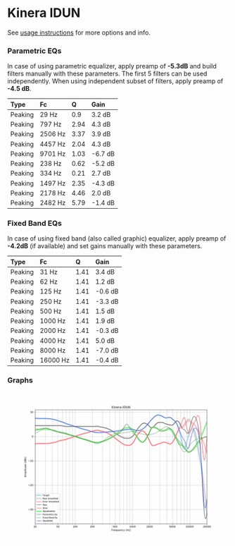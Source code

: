 # Kinera IDUN
See [usage instructions](https://github.com/jaakkopasanen/AutoEq#usage) for more options and info.

### Parametric EQs
In case of using parametric equalizer, apply preamp of **-5.3dB** and build filters manually
with these parameters. The first 5 filters can be used independently.
When using independent subset of filters, apply preamp of **-4.5 dB**.

| Type    | Fc      |    Q | Gain    |
|:--------|:--------|:-----|:--------|
| Peaking | 29 Hz   | 0.9  | 3.2 dB  |
| Peaking | 797 Hz  | 2.94 | 4.3 dB  |
| Peaking | 2506 Hz | 3.37 | 3.9 dB  |
| Peaking | 4457 Hz | 2.04 | 4.3 dB  |
| Peaking | 9701 Hz | 1.03 | -6.7 dB |
| Peaking | 238 Hz  | 0.62 | -5.2 dB |
| Peaking | 334 Hz  | 0.21 | 2.7 dB  |
| Peaking | 1497 Hz | 2.35 | -4.3 dB |
| Peaking | 2178 Hz | 4.46 | 2.0 dB  |
| Peaking | 2482 Hz | 5.79 | -1.4 dB |

### Fixed Band EQs
In case of using fixed band (also called graphic) equalizer, apply preamp of **-4.2dB**
(if available) and set gains manually with these parameters.

| Type    | Fc       |    Q | Gain    |
|:--------|:---------|:-----|:--------|
| Peaking | 31 Hz    | 1.41 | 3.4 dB  |
| Peaking | 62 Hz    | 1.41 | 1.2 dB  |
| Peaking | 125 Hz   | 1.41 | -0.6 dB |
| Peaking | 250 Hz   | 1.41 | -3.3 dB |
| Peaking | 500 Hz   | 1.41 | 1.5 dB  |
| Peaking | 1000 Hz  | 1.41 | 1.9 dB  |
| Peaking | 2000 Hz  | 1.41 | -0.3 dB |
| Peaking | 4000 Hz  | 1.41 | 5.0 dB  |
| Peaking | 8000 Hz  | 1.41 | -7.0 dB |
| Peaking | 16000 Hz | 1.41 | -0.4 dB |

### Graphs
![](./Kinera%20IDUN.png)